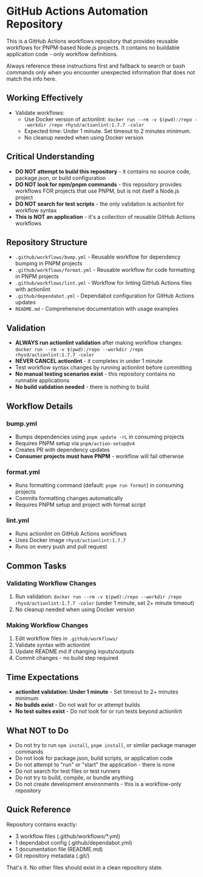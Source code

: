 # GitHub Actions Automation Repository

This is a GitHub Actions workflows repository that provides reusable workflows for PNPM-based Node.js projects. It contains no buildable application code - only workflow definitions.

Always reference these instructions first and fallback to search or bash commands only when you encounter unexpected information that does not match the info here.

## Working Effectively

- Validate workflows:
  - Use Docker version of actionlint: `docker run --rm -v $(pwd):/repo --workdir /repo rhysd/actionlint:1.7.7 -color`
  - Expected time: Under 1 minute. Set timeout to 2 minutes minimum.
  - No cleanup needed when using Docker version

## Critical Understanding

- **DO NOT attempt to build this repository** - it contains no source code, package.json, or build configuration
- **DO NOT look for npm/pnpm commands** - this repository provides workflows FOR projects that use PNPM, but is not itself a Node.js project
- **DO NOT search for test scripts** - the only validation is actionlint for workflow syntax
- **This is NOT an application** - it's a collection of reusable GitHub Actions workflows

## Repository Structure

- `.github/workflows/bump.yml` - Reusable workflow for dependency bumping in PNPM projects
- `.github/workflows/format.yml` - Reusable workflow for code formatting in PNPM projects
- `.github/workflows/lint.yml` - Workflow for linting GitHub Actions files with actionlint
- `.github/dependabot.yml` - Dependabot configuration for GitHub Actions updates
- `README.md` - Comprehensive documentation with usage examples

## Validation

- **ALWAYS run actionlint validation** after making workflow changes: `docker run --rm -v $(pwd):/repo --workdir /repo rhysd/actionlint:1.7.7 -color`
- **NEVER CANCEL actionlint** - it completes in under 1 minute
- Test workflow syntax changes by running actionlint before committing
- **No manual testing scenarios exist** - this repository contains no runnable applications
- **No build validation needed** - there is nothing to build

## Workflow Details

### bump.yml

- Bumps dependencies using `pnpm update -rL` in consuming projects
- Requires PNPM setup via `pnpm/action-setup@v4`
- Creates PR with dependency updates
- **Consumer projects must have PNPM** - workflow will fail otherwise

### format.yml

- Runs formatting command (default: `pnpm run format`) in consuming projects
- Commits formatting changes automatically
- Requires PNPM setup and project with format script

### lint.yml

- Runs actionlint on GitHub Actions workflows
- Uses Docker image `rhysd/actionlint:1.7.7`
- Runs on every push and pull request

## Common Tasks

### Validating Workflow Changes

1. Run validation: `docker run --rm -v $(pwd):/repo --workdir /repo rhysd/actionlint:1.7.7 -color` (under 1 minute, set 2+ minute timeout)
2. No cleanup needed when using Docker version

### Making Workflow Changes

1. Edit workflow files in `.github/workflows/`
2. Validate syntax with actionlint
3. Update README.md if changing inputs/outputs
4. Commit changes - no build step required

## Time Expectations

- **actionlint validation: Under 1 minute** - Set timeout to 2+ minutes minimum
- **No builds exist** - Do not wait for or attempt builds
- **No test suites exist** - Do not look for or run tests beyond actionlint

## What NOT to Do

- Do not try to run `npm install`, `pnpm install`, or similar package manager commands
- Do not look for package.json, build scripts, or application code
- Do not attempt to "run" or "start" the application - there is none
- Do not search for test files or test runners
- Do not try to build, compile, or bundle anything
- Do not create development environments - this is a workflow-only repository

## Quick Reference

Repository contains exactly:

- 3 workflow files (.github/workflows/\*.yml)
- 1 dependabot config (.github/dependabot.yml)
- 1 documentation file (README.md)
- Git repository metadata (.git/)

That's it. No other files should exist in a clean repository state.
